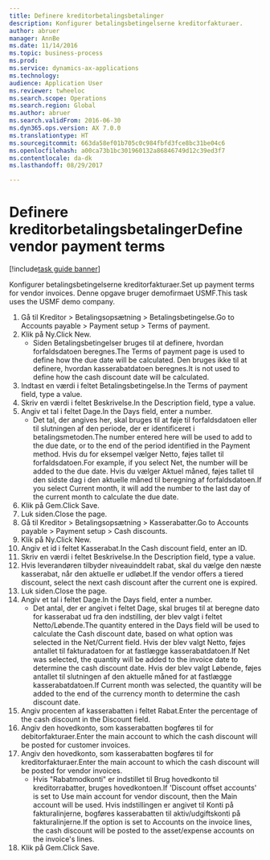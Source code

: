 ```yaml
--- 
title: Definere kreditorbetalingsbetalinger
description: Konfigurer betalingsbetingelserne kreditorfakturaer.
author: abruer
manager: AnnBe
ms.date: 11/14/2016
ms.topic: business-process
ms.prod: 
ms.service: dynamics-ax-applications
ms.technology: 
audience: Application User
ms.reviewer: twheeloc
ms.search.scope: Operations
ms.search.region: Global
ms.author: abruer
ms.search.validFrom: 2016-06-30
ms.dyn365.ops.version: AX 7.0.0
ms.translationtype: HT
ms.sourcegitcommit: 663da58ef01b705c0c984fbfd3fce8bc31be04c6
ms.openlocfilehash: a00ca73b1bc301960132a86846749d12c39ed3f7
ms.contentlocale: da-dk
ms.lasthandoff: 08/29/2017

---
```

# <a name="define-vendor-payment-terms"></a><span data-ttu-id="a606e-103">Definere kreditorbetalingsbetalinger</span><span class="sxs-lookup"><span data-stu-id="a606e-103">Define vendor payment terms</span></span>

[!include[task guide banner](../../includes/task-guide-banner.md)]

<span data-ttu-id="a606e-104">Konfigurer betalingsbetingelserne kreditorfakturaer.</span><span class="sxs-lookup"><span data-stu-id="a606e-104">Set up payment terms for vendor invoices.</span></span> <span data-ttu-id="a606e-105">Denne opgave bruger demofirmaet USMF.</span><span class="sxs-lookup"><span data-stu-id="a606e-105">This task uses the USMF demo company.</span></span>

1. <span data-ttu-id="a606e-106">Gå til Kreditor > Betalingsopsætning > Betalingsbetingelse.</span><span class="sxs-lookup"><span data-stu-id="a606e-106">Go to Accounts payable > Payment setup > Terms of payment.</span></span>
2. <span data-ttu-id="a606e-107">Klik på Ny.</span><span class="sxs-lookup"><span data-stu-id="a606e-107">Click New.</span></span>
    * <span data-ttu-id="a606e-108">Siden Betalingsbetingelser bruges til at definere, hvordan forfaldsdatoen beregnes.</span><span class="sxs-lookup"><span data-stu-id="a606e-108">The Terms of payment page is used to define how the due date will be calculated.</span></span> <span data-ttu-id="a606e-109">Den bruges ikke til at definere, hvordan kasserabatdatoen beregnes.</span><span class="sxs-lookup"><span data-stu-id="a606e-109">It is not used to define how the cash discount date will be calculated.</span></span>  
3. <span data-ttu-id="a606e-110">Indtast en værdi i feltet Betalingsbetingelse.</span><span class="sxs-lookup"><span data-stu-id="a606e-110">In the Terms of payment field, type a value.</span></span>
4. <span data-ttu-id="a606e-111">Skriv en værdi i feltet Beskrivelse.</span><span class="sxs-lookup"><span data-stu-id="a606e-111">In the Description field, type a value.</span></span>
5. <span data-ttu-id="a606e-112">Angiv et tal i feltet Dage.</span><span class="sxs-lookup"><span data-stu-id="a606e-112">In the Days field, enter a number.</span></span>
    * <span data-ttu-id="a606e-113">Det tal, der angives her, skal bruges til at føje til forfaldsdatoen eller til slutningen af den periode, der er identificeret i betalingsmetoden.</span><span class="sxs-lookup"><span data-stu-id="a606e-113">The number entered here will be used to add to the due date, or to the end of the period identified in the Payment method.</span></span> <span data-ttu-id="a606e-114">Hvis du for eksempel vælger Netto, føjes tallet til forfaldsdatoen.</span><span class="sxs-lookup"><span data-stu-id="a606e-114">For example, if you select Net, the number will be added to the due date.</span></span> <span data-ttu-id="a606e-115">Hvis du vælger Aktuel måned, føjes tallet til den sidste dag i den aktuelle måned til beregning af forfaldsdatoen.</span><span class="sxs-lookup"><span data-stu-id="a606e-115">If you select Current month, it will add the number to the last day of the current month to calculate the due date.</span></span>  
6. <span data-ttu-id="a606e-116">Klik på Gem.</span><span class="sxs-lookup"><span data-stu-id="a606e-116">Click Save.</span></span>
7. <span data-ttu-id="a606e-117">Luk siden.</span><span class="sxs-lookup"><span data-stu-id="a606e-117">Close the page.</span></span>
8. <span data-ttu-id="a606e-118">Gå til Kreditor > Betalingsopsætning > Kasserabatter.</span><span class="sxs-lookup"><span data-stu-id="a606e-118">Go to Accounts payable > Payment setup > Cash discounts.</span></span>
9. <span data-ttu-id="a606e-119">Klik på Ny.</span><span class="sxs-lookup"><span data-stu-id="a606e-119">Click New.</span></span>
10. <span data-ttu-id="a606e-120">Angiv et id i feltet Kasserabat.</span><span class="sxs-lookup"><span data-stu-id="a606e-120">In the Cash discount field, enter an ID.</span></span>
11. <span data-ttu-id="a606e-121">Skriv en værdi i feltet Beskrivelse.</span><span class="sxs-lookup"><span data-stu-id="a606e-121">In the Description field, type a value.</span></span>
12. <span data-ttu-id="a606e-122">Hvis leverandøren tilbyder niveauinddelt rabat, skal du vælge den næste kasserabat, når den aktuelle er udløbet.</span><span class="sxs-lookup"><span data-stu-id="a606e-122">If the vendor offers a tiered discount, select the next cash discount after the current one is expired.</span></span>
13. <span data-ttu-id="a606e-123">Luk siden.</span><span class="sxs-lookup"><span data-stu-id="a606e-123">Close the page.</span></span>
14. <span data-ttu-id="a606e-124">Angiv et tal i feltet Dage.</span><span class="sxs-lookup"><span data-stu-id="a606e-124">In the Days field, enter a number.</span></span>
    * <span data-ttu-id="a606e-125">Det antal, der er angivet i feltet Dage, skal bruges til at beregne dato for kasserabat ud fra den indstilling, der blev valgt i feltet Netto/Løbende.</span><span class="sxs-lookup"><span data-stu-id="a606e-125">The quantity entered in the Days field will be used to calculate the Cash discount date, based on what option was selected in the Net/Current field.</span></span> <span data-ttu-id="a606e-126">Hvis der blev valgt Netto, føjes antallet til fakturadatoen for at fastlægge kasserabatdatoen.</span><span class="sxs-lookup"><span data-stu-id="a606e-126">If Net was selected, the quantity will be added to the invoice date to determine the cash discount date.</span></span> <span data-ttu-id="a606e-127">Hvis der blev valgt Løbende, føjes antallet til slutningen af den aktuelle måned for at fastlægge kasserabatdatoen.</span><span class="sxs-lookup"><span data-stu-id="a606e-127">If Current month was selected, the quantity will be added to the end of the currency month to determine the cash discount date.</span></span>  
15. <span data-ttu-id="a606e-128">Angiv procenten af kasserabatten i feltet Rabat.</span><span class="sxs-lookup"><span data-stu-id="a606e-128">Enter the percentage of the cash discount in the Discount field.</span></span> 
16. <span data-ttu-id="a606e-129">Angiv den hovedkonto, som kasserabatten bogføres til for debitorfakturaer.</span><span class="sxs-lookup"><span data-stu-id="a606e-129">Enter the main account to which the cash discount will be posted for customer invoices.</span></span>
17. <span data-ttu-id="a606e-130">Angiv den hovedkonto, som kasserabatten bogføres til for kreditorfakturaer.</span><span class="sxs-lookup"><span data-stu-id="a606e-130">Enter the main account to which the cash discount will be posted for vendor invoices.</span></span>
    * <span data-ttu-id="a606e-131">Hvis "Rabatmodkonti" er indstillet til Brug hovedkonto til kreditorrabatter, bruges hovedkontoen.</span><span class="sxs-lookup"><span data-stu-id="a606e-131">If 'Discount offset accounts' is set to Use main account for vendor discount, then the Main account will be used.</span></span>  <span data-ttu-id="a606e-132">Hvis indstillingen er angivet til Konti på fakturalinjerne, bogføres kasserabatten til aktiv/udgiftskonti på fakturalinjerne.</span><span class="sxs-lookup"><span data-stu-id="a606e-132">If the option is set to Accounts on the invoice lines, the cash discount will be posted to the asset/expense accounts on the invoice's lines.</span></span>  
18. <span data-ttu-id="a606e-133">Klik på Gem.</span><span class="sxs-lookup"><span data-stu-id="a606e-133">Click Save.</span></span>


